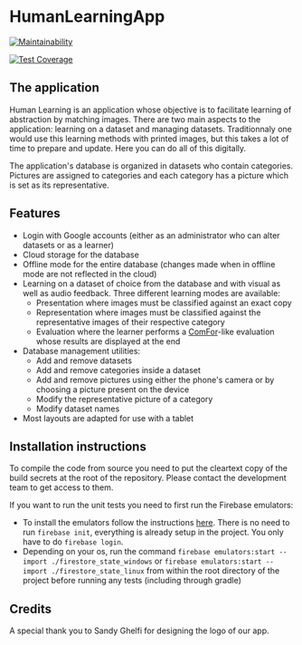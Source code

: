 # HumanLearningApp

[![Maintainability](https://api.codeclimate.com/v1/badges/88c3d9e8784c8fa76af6/maintainability)](https://codeclimate.com/github/HumanLearning2021/HumanLearningApp/maintainability)

[![Test Coverage](https://api.codeclimate.com/v1/badges/88c3d9e8784c8fa76af6/test_coverage)](https://codeclimate.com/github/HumanLearning2021/HumanLearningApp/test_coverage)

## The application
Human Learning is an application whose objective is to facilitate learning of abstraction by matching images. There are two main aspects to the application: learning on a dataset and managing datasets. Traditionnaly one would use this learning methods with printed images, but this takes a lot of time to prepare and update. Here you can do all of this digitally.

The application's database is organized in datasets who contain categories. Pictures are assigned to categories and each category has a picture which is set as its representative.

## Features
- Login with Google accounts (either as an administrator who can alter datasets or as a learner)
- Cloud storage for the database
- Offline mode for the entire database (changes made when in offline mode are not reflected in the cloud)
- Learning on a dataset of choice from the database and with visual as well as audio feedback. Three different learning modes are available:
    - Presentation where images must be classified against an exact copy
    - Representation where images must be classified against the representative images of their respective category
    - Evaluation where the learner performs a [ComFor](https://www.researchgate.net/publication/6886535_The_ComFor_An_instrument_for_the_indication_of_augmentative_communication_in_people_with_autism_and_intellectual_disability)-like evaluation whose results are displayed at the end
- Database management utilities:
    - Add and remove datasets
    - Add and remove categories inside a dataset
    - Add and remove pictures using either the phone's camera or by choosing a picture present on the device
    - Modify the representative picture of a category
    - Modify dataset names
- Most layouts are adapted for use with a tablet

## Installation instructions
To compile the code from source you need to put the cleartext copy of the build secrets at the root of the repository. Please contact the development team to get access to them.

If you want to run the unit tests you need to first run the Firebase emulators:
- To install the emulators follow the instructions [here](https://firebase.google.com/docs/cli?authuser=5&hl=en#install_the_firebase_cli). There is no need to run `firebase init`, everything is already setup in the project. You only have to do `firebase login`.
- Depending on your os, run the command `firebase emulators:start --import ./firestore_state_windows` or `firebase emulators:start --import ./firestore_state_linux` from within the root directory of the project before running any tests (including through gradle)

## Credits
A special thank you to Sandy Ghelfi for designing the logo of our app.
